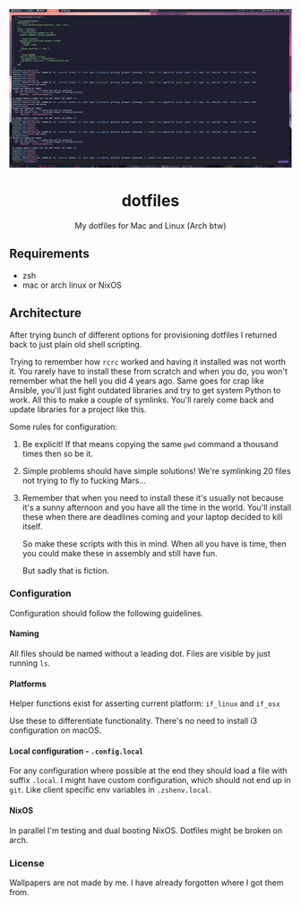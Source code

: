 <div align="center">
  <img alt="My desktop" src="docs/assets/desktop.png" />

  # dotfiles
  My dotfiles for Mac and Linux (Arch btw)
</div>

## Requirements

* zsh
* mac or arch linux or NixOS

## Architecture

After trying bunch of different options for provisioning dotfiles I returned
back to just plain old shell scripting.

Trying to remember how `rcrc` worked and having it installed was not worth it.
You rarely have to install these from scratch and when you do, you won't
remember what the hell you did 4 years ago. Same goes for crap like Ansible,
you'll just fight outdated libraries and try to get system Python to work. All
this to make a couple of symlinks. You'll rarely come back and update libraries
for a project like this.

Some rules for configuration:

1. Be explicit! If that means copying the same `pwd` command a thousand times
   then so be it.

2. Simple problems should have simple solutions! We're symlinking 20 files not
   trying to fly to fucking Mars...

4. Remember that when you need to install these it's usually not because
   it's a sunny afternoon and you have all the time in the world. You'll
   install these when there are deadlines coming and your laptop decided
   to kill itself.

   So make these scripts with this in mind. When all you have is time, then
   you could make these in assembly and still have fun.

   But sadly that is fiction.

### Configuration

Configuration should follow the following guidelines.

#### Naming

All files should be named without a leading dot. Files are visible by just
running `ls`.

#### Platforms

Helper functions exist for asserting current platform: `if_linux` and `if_osx`

Use these to differentiate functionality. There's no need to install i3
configuration on macOS.

#### Local configuration - `.config.local`

For any configuration where possible at the end they should load a file with
suffix `.local`. I might have custom configuration, which should not end up in
`git`. Like client specific env variables in `.zshenv.local`.

#### NixOS

In parallel I'm testing and dual booting NixOS. Dotfiles might be broken on
arch.

### License

Wallpapers are not made by me. I have already forgotten where I got them from.
